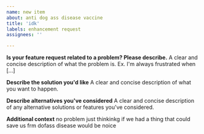```yaml
---
name: new item
about: anti dog ass disease vaccine
title: 'idk'
labels: enhancement request
assignees: ''

---
```


**Is your feature request related to a problem? Please describe.**
A clear and concise description of what the problem is. Ex. I'm always frustrated when [...]

**Describe the solution you'd like**
A clear and concise description of what you want to happen.

**Describe alternatives you've considered**
A clear and concise description of any alternative solutions or features you've considered.

**Additional context**
no problem just thinkinkg if we had a thing that could save us frm dofass disease would be noice
